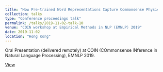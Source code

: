 ```yaml
---
title: "How Pre-trained Word Representations Capture Commonsense Physical Comparisons"
collection: talks
type: "Conference proceedings talk"
permalink: /talks/2019-11-02-talk-10
venue: "COIN workshop at Empirical Methods in NLP (EMNLP) 2019"
date: 2019-11-02
location: "Hong Kong"
---
```


Oral Presentation (delivered remotely) at COIN (COmmonsense INference in Natural Language Processing), EMNLP 2019.

[View](https://pranav-goel.github.io/files/cs_compare_pres_coinlp_emnlp19.pdf)
